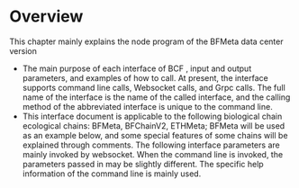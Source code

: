 # Overview

This chapter mainly explains the node program of the BFMeta data center version

- The main purpose of each interface of BCF , input and output parameters, and examples of how to call. At present, the interface supports command line calls, Websocket calls, and Grpc calls. The full name of the interface is the name of the called interface, and the calling method of the abbreviated interface is unique to the command line.
- This interface document is applicable to the following biological chain ecological chains: BFMeta, BFChainV2, ETHMeta; BFMeta will be used as an example below, and some special features of some chains will be explained through comments.
  The following interface parameters are mainly invoked by websocket. When the command line is invoked, the parameters passed in may be slightly different. The specific help information of the command line is mainly used.
